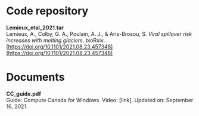 Code repository
===============
**Lemieux_etal_2021.tar**<br/>
Lemieux, A., Colby, G. A., Poulain, A. J., & Aris-Brosou, S. *Viral spillover risk increases with melting glaciers*. bioRxiv. [https://doi.org/10.1101/2021.08.23.457348](https://doi.org/10.1101/2021.08.23.457348)

Documents
===============
**CC_guide.pdf**<br/>
Guide: Compute Canada for Windows. Video: [link]. Updated on: September 16, 2021.
